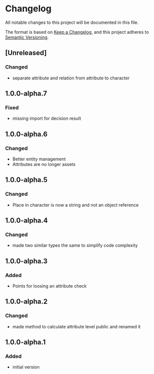 ﻿# Changelog
All notable changes to this project will be documented in this file.

The format is based on [Keep a Changelog](https://keepachangelog.com/en/1.0.0/),
and this project adheres to [Semantic Versioning](https://semver.org/spec/v2.0.0.html).

## [Unreleased]
### Changed
- separate attribute and relation from attribute to character


## 1.0.0-alpha.7
### Fixed
- missing import for decision result

## 1.0.0-alpha.6
### Changed
- Better entity management
- Attributes are no longer assets

## 1.0.0-alpha.5
### Changed
- Place in character is now a string and not an object reference

## 1.0.0-alpha.4
### Changed
- made two similar types the same to simplify code complexity

## 1.0.0-alpha.3
### Added
- Points for loosing an attribute check

## 1.0.0-alpha.2
### Changed
- made method to calculate attribute level public and renamed it

## 1.0.0-alpha.1
### Added
- initial version